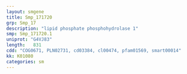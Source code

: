 ```yaml
---
layout: smgene
title: Smp_171720
grp: Smp_17
description: "lipid phosphate phosphohydrolase 1"
smp: Smp_171720.1
uniprot: "G4VJ83"
length:   831
cdd: "COG0671, PLN02731, cd03384, cl00474, pfam01569, smart00014"
kk: K01080
categories: sm
---
```


